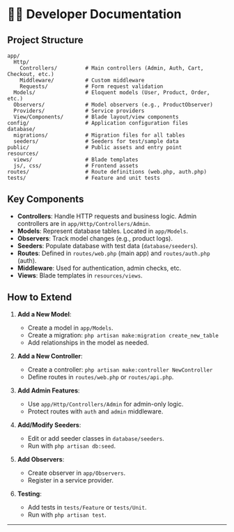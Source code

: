 # 🧑‍💻 Developer Documentation

## Project Structure

```
app/
  Http/
    Controllers/         # Main controllers (Admin, Auth, Cart, Checkout, etc.)
    Middleware/          # Custom middleware
    Requests/            # Form request validation
  Models/                # Eloquent models (User, Product, Order, etc.)
  Observers/             # Model observers (e.g., ProductObserver)
  Providers/             # Service providers
  View/Components/       # Blade layout/view components
config/                  # Application configuration files
database/
  migrations/            # Migration files for all tables
  seeders/               # Seeders for test/sample data
public/                  # Public assets and entry point
resources/
  views/                 # Blade templates
  js/, css/              # Frontend assets
routes/                  # Route definitions (web.php, auth.php)
tests/                   # Feature and unit tests
```

## Key Components

- **Controllers**: Handle HTTP requests and business logic. Admin controllers are in `app/Http/Controllers/Admin`.
- **Models**: Represent database tables. Located in `app/Models`.
- **Observers**: Track model changes (e.g., product logs).
- **Seeders**: Populate database with test data (`database/seeders`).
- **Routes**: Defined in `routes/web.php` (main app) and `routes/auth.php` (auth).
- **Middleware**: Used for authentication, admin checks, etc.
- **Views**: Blade templates in `resources/views`.

## How to Extend

1. **Add a New Model**:
   - Create a model in `app/Models`.
   - Create a migration: `php artisan make:migration create_new_table`
   - Add relationships in the model as needed.

2. **Add a New Controller**:
   - Create a controller: `php artisan make:controller NewController`
   - Define routes in `routes/web.php` or `routes/api.php`.

3. **Add Admin Features**:
   - Use `app/Http/Controllers/Admin` for admin-only logic.
   - Protect routes with `auth` and `admin` middleware.

4. **Add/Modify Seeders**:
   - Edit or add seeder classes in `database/seeders`.
   - Run with `php artisan db:seed`.

5. **Add Observers**:
   - Create observer in `app/Observers`.
   - Register in a service provider.

6. **Testing**:
   - Add tests in `tests/Feature` or `tests/Unit`.
   - Run with `php artisan test`.

---
